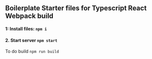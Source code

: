 ## Boilerplate Starter files for Typescript React Webpack build

#### 1: Install files: `npm i` 
#### 2. Start server `npm start`


To do build `npm run build`